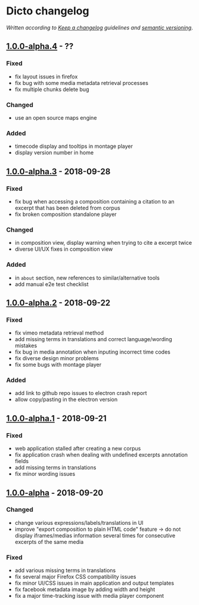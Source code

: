 # Dicto changelog

*Written according to [Keep a changelog](https://keepachangelog.com/en/1.0.0/) guidelines and [semantic versioning](https://semver.org/)*.

## [1.0.0-alpha.4](https://github.com/dictoapp/dicto/tree/1.0.0-alpha.4) - ??

### Fixed

* fix layout issues in firefox
* fix bug with some media metadata retrieval processes
* fix multiple chunks delete bug

### Changed

* use an open source maps engine

### Added

* timecode display and tooltips in montage player
* display version number in home

## [1.0.0-alpha.3](https://github.com/dictoapp/dicto/tree/1.0.0-alpha.3) - 2018-09-28

### Fixed

* fix bug when accessing a composition containing a citation to an excerpt that has been deleted from corpus
* fix broken composition standalone player

### Changed

* in composition view, display warning when trying to cite a excerpt twice
* diverse UI/UX fixes in composition view

### Added

* in `about` section, new references to similar/alternative tools
* add manual e2e test checklist

## [1.0.0-alpha.2](https://github.com/dictoapp/dicto/tree/1.0.0-alpha.2) - 2018-09-22

### Fixed

* fix vimeo metadata retrieval method
* add missing terms in translations and correct language/wording mistakes
* fix bug in media annotation when inputing incorrect time codes
* fix diverse design minor problems
* fix some bugs with montage player

### Added

* add link to github repo issues to electron crash report
* allow copy/pasting in the electron version

## [1.0.0-alpha.1](https://github.com/dictoapp/dicto/tree/1.0.0-alpha.1) - 2018-09-21

### Fixed

* web application stalled after creating a new corpus
* fix application crash when dealing with undefined excerpts annotation fields
* add missing terms in translations
* fix minor wording issues

## [1.0.0-alpha](https://github.com/dictoapp/dicto/tree/1.0.0-alpha) - 2018-09-20

### Changed

* change various expressions/labels/translations in UI
* improve "export composition to plain HTML code" feature -> do not display iframes/medias information several times for consecutive excerpts of the same media

### Fixed

* add various missing terms in translations
* fix several major Firefox CSS compatibility issues
* fix minor UI/CSS issues in main application and output templates
* fix facebook metadata image by adding width and height
* fix a major time-tracking issue with media player component
